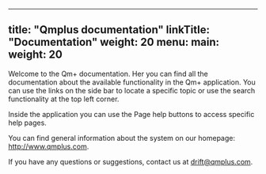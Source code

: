 
---
title: "Qmplus documentation"
linkTitle: "Documentation"
weight: 20
menu:
  main:
    weight: 20
---

Welcome to the Qm+ documentation. Her you can find all the documentation about the available functionality in the Qm+ application. You can use the links on the side bar to locate a specific topic or use the search functionality at the top left corner.

Inside the application you can use the Page help buttons to access specific help pages.

You can find general information about the system on our homepage: http://www.qmplus.com.

If you have any questions or suggestions, contact us at drift@qmplus.com.


